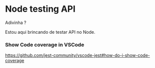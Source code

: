 # Node testing API

Adivinha ? 

Estou aqui brincando de testar API no Node.


### Show Code coverage in VSCode

https://github.com/jest-community/vscode-jest#how-do-i-show-code-coverage

